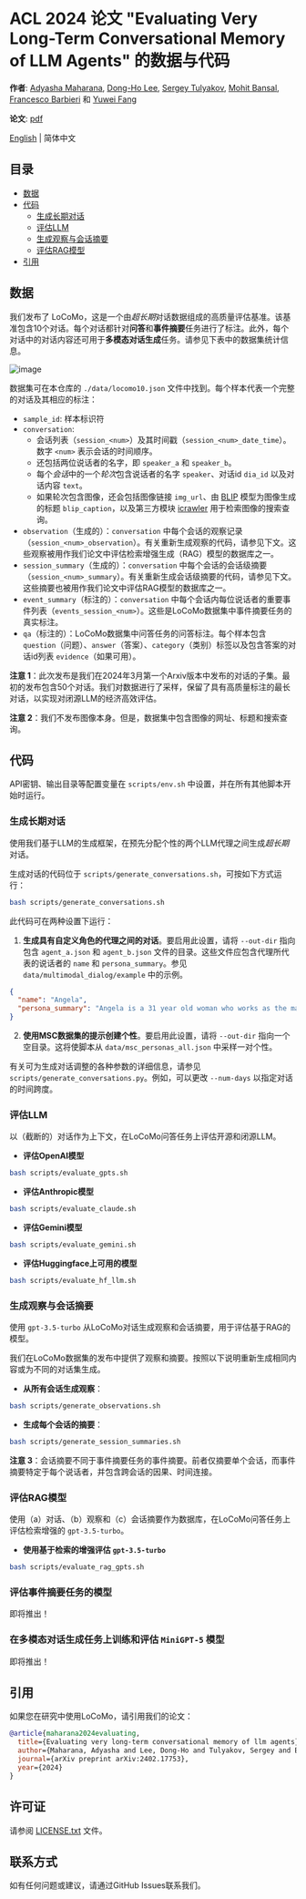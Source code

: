 # **ACL 2024** 论文 "**Evaluating Very Long-Term Conversational Memory of LLM Agents**" 的数据与代码

**作者**: [Adyasha Maharana](https://adymaharana.github.io/), [Dong-Ho Lee](https://www.danny-lee.info/), [Sergey Tulyakov](https://stulyakov.com/), [Mohit Bansal](https://www.cs.unc.edu/~mbansal/), [Francesco Barbieri](https://fvancesco.github.io/) 和 [Yuwei Fang](https://yuwfan.github.io/)

**论文**: [pdf](https://github.com/snap-research/locomo/tree/main/static/paper/locomo.pdf)

[English](README.MD) | 简体中文

## 目录

- [数据](#数据)
- [代码](#代码)
  - [生成长期对话](#生成长期对话)
  - [评估LLM](#评估llm)
  - [生成观察与会话摘要](#生成观察与会话摘要)
  - [评估RAG模型](#评估rag模型)
- [引用](#引用)

## 数据

我们发布了 LoCoMo，这是一个由*超长期*对话数据组成的高质量评估基准。该基准包含10个对话。每个对话都针对**问答**和**事件摘要**任务进行了标注。此外，每个对话中的对话内容还可用于**多模态对话生成**任务。请参见下表中的数据集统计信息。

![image](./static/images/locomo_example_stats.png)

数据集可在本仓库的 `./data/locomo10.json` 文件中找到。每个样本代表一个完整的对话及其相应的标注：

* `sample_id`: 样本标识符
* `conversation`: 
    * 会话列表（`session_<num>`）及其时间戳（`session_<num>_date_time`）。数字 `<num>` 表示会话的时间顺序。
    * 还包括两位说话者的名字，即 `speaker_a` 和 `speaker_b`。
    * 每个*会话*中的一个*轮次*包含说话者的名字 `speaker`、对话id `dia_id` 以及对话内容 `text`。
    * 如果轮次包含图像，还会包括图像链接 `img_url`、由 [BLIP](https://huggingface.co/Salesforce/blip-image-captioning-large) 模型为图像生成的标题 `blip_caption`，以及第三方模块 [icrawler](https://icrawler.readthedocs.io/en/latest/) 用于检索图像的搜索查询。
* `observation`（生成的）：`conversation` 中每个会话的观察记录（`session_<num>_observation`）。有关重新生成观察的代码，请参见下文。这些观察被用作我们论文中评估检索增强生成（RAG）模型的数据库之一。
* `session_summary`（生成的）：`conversation` 中每个会话的会话级摘要（`session_<num>_summary`）。有关重新生成会话级摘要的代码，请参见下文。这些摘要也被用作我们论文中评估RAG模型的数据库之一。
* `event_summary`（标注的）：`conversation` 中每个会话内每位说话者的重要事件列表（`events_session_<num>`）。这些是LoCoMo数据集中事件摘要任务的真实标注。
* `qa`（标注的）：LoCoMo数据集中问答任务的问答标注。每个样本包含 `question`（问题）、`answer`（答案）、`category`（类别）标签以及包含答案的对话id列表 `evidence`（如果可用）。

**注意 1**：此次发布是我们在2024年3月第一个Arxiv版本中发布的对话的子集。最初的发布包含50个对话。我们对数据进行了采样，保留了具有高质量标注的最长对话，以实现对闭源LLM的经济高效评估。

**注意 2**：我们不发布图像本身。但是，数据集中包含图像的网址、标题和搜索查询。

## 代码

API密钥、输出目录等配置变量在 `scripts/env.sh` 中设置，并在所有其他脚本开始时运行。

### 生成长期对话

使用我们基于LLM的生成框架，在预先分配个性的两个LLM代理之间生成*超长期*对话。

生成对话的代码位于 `scripts/generate_conversations.sh`，可按如下方式运行：

```bash
bash scripts/generate_conversations.sh
```

此代码可在两种设置下运行：

1. **生成具有自定义角色的代理之间的对话**。要启用此设置，请将 `--out-dir` 指向包含 `agent_a.json` 和 `agent_b.json` 文件的目录。这些文件应包含代理所代表的说话者的 `name` 和 `persona_summary`。参见 `data/multimodal_dialog/example` 中的示例。

```json
{
  "name": "Angela",
  "persona_summary": "Angela is a 31 year old woman who works as the manager of a gift shop in Chapel Hill. She curates interesting pieces from local artists and has maintained a beautiful gallery in the form of the gift shop. She also makes her own art sometimes, in the form of oil paintings."
}
```

2. **使用MSC数据集的提示创建个性**。要启用此设置，请将 `--out-dir` 指向一个空目录。这将使脚本从 `data/msc_personas_all.json` 中采样一对个性。

有关可为生成对话调整的各种参数的详细信息，请参见 `scripts/generate_conversations.py`。例如，可以更改 `--num-days` 以指定对话的时间跨度。

### 评估LLM

以（截断的）对话作为上下文，在LoCoMo问答任务上评估开源和闭源LLM。

* **评估OpenAI模型**
```bash
bash scripts/evaluate_gpts.sh
```

* **评估Anthropic模型**
```bash
bash scripts/evaluate_claude.sh
```

* **评估Gemini模型**
```bash
bash scripts/evaluate_gemini.sh
```

* **评估Huggingface上可用的模型**
```bash
bash scripts/evaluate_hf_llm.sh
```

### 生成观察与会话摘要

使用 `gpt-3.5-turbo` 从LoCoMo对话生成观察和会话摘要，用于评估基于RAG的模型。

我们在LoCoMo数据集的发布中提供了观察和摘要。按照以下说明重新生成相同内容或为不同的对话集生成。

* **从所有会话生成观察**：
```bash
bash scripts/generate_observations.sh
```

* **生成每个会话的摘要**：
```bash
bash scripts/generate_session_summaries.sh
```

**注意 3**：会话摘要不同于事件摘要任务的事件摘要。前者仅摘要单个会话，而事件摘要特定于每个说话者，并包含跨会话的因果、时间连接。

### 评估RAG模型

使用（a）对话、（b）观察和（c）会话摘要作为数据库，在LoCoMo问答任务上评估检索增强的 `gpt-3.5-turbo`。

* **使用基于检索的增强评估 `gpt-3.5-turbo`**
```bash
bash scripts/evaluate_rag_gpts.sh
```

### 评估事件摘要任务的模型

即将推出！

### 在多模态对话生成任务上训练和评估 `MiniGPT-5` 模型

即将推出！

## 引用

如果您在研究中使用LoCoMo，请引用我们的论文：

```bibtex
@article{maharana2024evaluating,
  title={Evaluating very long-term conversational memory of llm agents},
  author={Maharana, Adyasha and Lee, Dong-Ho and Tulyakov, Sergey and Bansal, Mohit and Barbieri, Francesco and Fang, Yuwei},
  journal={arXiv preprint arXiv:2402.17753},
  year={2024}
}
```

## 许可证

请参阅 [LICENSE.txt](LICENSE.txt) 文件。

## 联系方式

如有任何问题或建议，请通过GitHub Issues联系我们。
